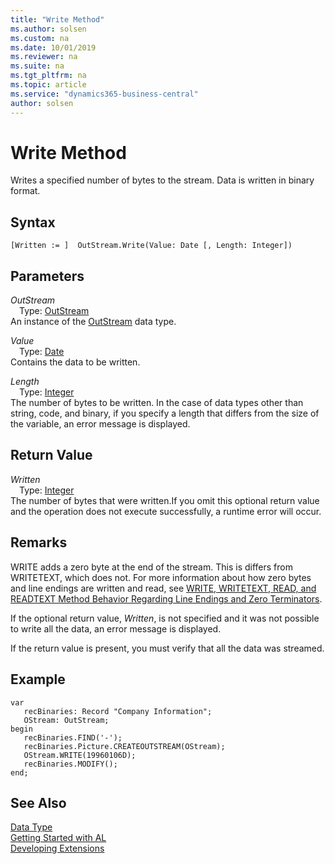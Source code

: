 ```yaml
---
title: "Write Method"
ms.author: solsen
ms.custom: na
ms.date: 10/01/2019
ms.reviewer: na
ms.suite: na
ms.tgt_pltfrm: na
ms.topic: article
ms.service: "dynamics365-business-central"
author: solsen
---
```

[//]: # (START>DO_NOT_EDIT)
[//]: # (IMPORTANT:Do not edit any of the content between here and the END>DO_NOT_EDIT.)
[//]: # (Any modifications should be made in the .xml files in the ModernDev repo.)
# Write Method
Writes a specified number of bytes to the stream. Data is written in binary format.


## Syntax
```
[Written := ]  OutStream.Write(Value: Date [, Length: Integer])
```
## Parameters
*OutStream*  
&emsp;Type: [OutStream](outstream-data-type.md)  
An instance of the [OutStream](outstream-data-type.md) data type.  

*Value*  
&emsp;Type: [Date](../date/date-data-type.md)  
Contains the data to be written.
        
*Length*  
&emsp;Type: [Integer](../integer/integer-data-type.md)  
The number of bytes to be written. In the case of data types other than string, code, and binary, if you specify a length that differs from the size of the variable, an error message is displayed.  


## Return Value
*Written*  
&emsp;Type: [Integer](../integer/integer-data-type.md)  
The number of bytes that were written.If you omit this optional return value and the operation does not execute successfully, a runtime error will occur.    


[//]: # (IMPORTANT: END>DO_NOT_EDIT)

## Remarks
WRITE adds a zero byte at the end of the stream. This is differs from WRITETEXT, which does not. For more information about how zero bytes and line endings are written and read, see [WRITE, WRITETEXT, READ, and READTEXT Method Behavior Regarding Line Endings and Zero Terminators](../../devenv-write-read-methods-line-break-behavior.md).
  
 If the optional return value, *Written*, is not specified and it was not possible to write all the data, an error message is displayed.  
  
 If the return value is present, you must verify that all the data was streamed.  
  
## Example  

 ```
 var
    recBinaries: Record "Company Information";
    OStream: OutStream;
begin
    recBinaries.FIND('-');  
    recBinaries.Picture.CREATEOUTSTREAM(OStream);   
    OStream.WRITE(19960106D);  
    recBinaries.MODIFY();  
end;
```  
  
## See Also
[ Data Type](outstream-data-type.md)  
[Getting Started with AL](../../devenv-get-started.md)  
[Developing Extensions](../../devenv-dev-overview.md)